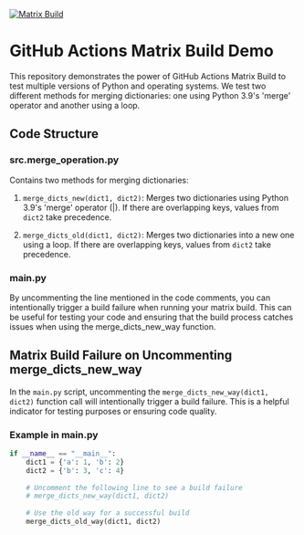 [![Matrix Build](https://github.com/nogibjj/mo197_matrix_week4/actions/workflows/cicd.yml/badge.svg)](https://github.com/nogibjj/mo197_matrix_week4/actions/workflows/cicd.yml)

# GitHub Actions Matrix Build Demo

This repository demonstrates the power of GitHub Actions Matrix Build to test multiple versions of Python and operating systems. We test two different methods for merging dictionaries: one using Python 3.9's 'merge' operator and another using a loop.

## Code Structure

### src.merge_operation.py

Contains two methods for merging dictionaries:

1. `merge_dicts_new(dict1, dict2)`: Merges two dictionaries using Python 3.9's 'merge' operator (|). If there are overlapping keys, values from `dict2` take precedence.

2. `merge_dicts_old(dict1, dict2)`: Merges two dictionaries into a new one using a loop. If there are overlapping keys, values from `dict2` take precedence.

### main.py
By uncommenting the line mentioned in the code comments, you can intentionally trigger a build failure when running your matrix build. This can be useful for testing your code and ensuring that the build process catches issues when using the merge_dicts_new_way function.
## Matrix Build Failure on Uncommenting merge_dicts_new_way

In the `main.py` script, uncommenting the `merge_dicts_new_way(dict1, dict2)` function call will intentionally trigger a build failure. This is a helpful indicator for testing purposes or ensuring code quality.

### Example in main.py

```python
if __name__ == "__main__":
    dict1 = {'a': 1, 'b': 2}
    dict2 = {'b': 3, 'c': 4}
    
    # Uncomment the following line to see a build failure
    # merge_dicts_new_way(dict1, dict2)
    
    # Use the old way for a successful build
    merge_dicts_old_way(dict1, dict2)




